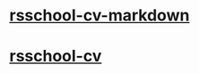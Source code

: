 # [rsschool-cv-markdown](https://Iniuta.github.io/rsschool-cv/cv)
# [rsschool-cv](https://Iniuta.github.io/rsschool-cv/)

